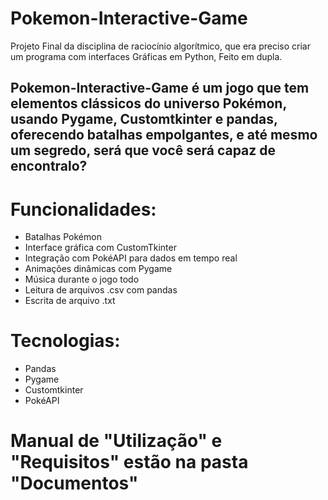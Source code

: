 # Pokemon-Interactive-Game
  Projeto Final da disciplina de raciocínio algorítmico, que era preciso criar um programa com interfaces Gráficas em Python, Feito em dupla.
  ## Pokemon-Interactive-Game é um jogo que tem elementos clássicos do universo Pokémon, usando Pygame, Customtkinter e pandas, oferecendo batalhas empolgantes, e até mesmo um segredo, será que você será capaz de encontralo?  

# Funcionalidades:
  * Batalhas Pokémon
  * Interface gráfica com CustomTkinter
  * Integração com PokéAPI para dados em tempo real
  * Animações dinâmicas com Pygame
  * Música durante o jogo todo
  * Leitura de arquivos .csv com pandas
  * Escrita de arquivo .txt

# Tecnologias:
  * Pandas
  * Pygame
  * Customtkinter
  * PokéAPI

# Manual de "Utilização"  e "Requisitos" estão na pasta "Documentos"


  
